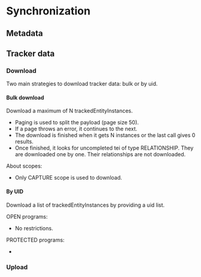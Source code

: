 # Synchronization

<!--DHIS2-SECTION-ID:sync-->

## Metadata

<!--DHIS2-SECTION-ID:sync_metadata-->

## Tracker data

<!--DHIS2-SECTION-ID:sync_tracker_data-->

### Download

Two main strategies to download tracker data: bulk or by uid.

#### Bulk download

Download a maximum of N trackedEntityInstances. 

- Paging is used to split the payload (page size 50). 
- If a page throws an error, it continues to the next.
- The download is finished when it gets N instances or the last call gives 0 results.
- Once finished, it looks for uncompleted tei of type RELATIONSHIP. They are downloaded one by one. Their relationships are not downloaded.

About scopes:

- Only CAPTURE scope is used to download.

#### By UID

Download a list of trackedEntityInstances by providing a uid list.

OPEN programs:

- No restrictions.

PROTECTED programs:

- 

### Upload

